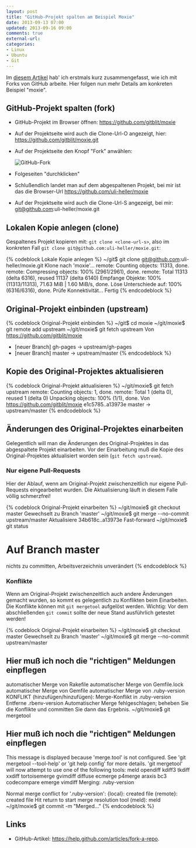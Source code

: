 ```yaml
---
layout: post
title: "GitHub-Projekt spalten am Beispiel Moxie"
date: 2013-09-13 07:00
updated: 2013-09-16 09:00
comments: true
external-url: 
categories: 
- Linux
- Ubuntu
- Git
---
```


Im [diesem Artikel](/blog/2013/07/21/git-fork) hab' ich erstmals kurz zusammengefasst,
wie ich mit Forks von GitHub arbeite. Hier folgen nun mehr Details am konkreten Beispiel
"moxie".

<!-- more -->

## GitHub-Projekt spalten (fork)

* GitHub-Projekt im Browser öffnen: <https://github.com/gitblit/moxie>
* Auf der Projektseite wird auch die Clone-Url-O angezeigt, hier: https://github.com/gitblit/moxie.git
* Auf der Projektseite den Knopf "Fork" anwählen:

  ![GitHub-Fork](/images/git/github-fork.png)

* Folgeseiten "durchklicken"
* Schlußendlich landet man auf dem abgespaltenen Projekt, bei mir ist das die Browser-Url
  <https://github.com/uli-heller/moxie>
* Auf der Projektseite wird auch die Clone-Url-S angezeigt, bei mir: git@github.com:uli-heller/moxie.git

## Lokalen Kopie anlegen (clone)

Gespaltenes Projekt kopieren mit: `git clone <clone-url-s>`, also 
im konkreten Fall `git clone git@github.com:uli-heller/moxie.git`:

{% codeblock Lokale Kopie anlegen %}
~/git$ git clone git@github.com:uli-heller/moxie.git
Klone nach 'moxie'...
remote: Counting objects: 11313, done.
remote: Compressing objects: 100% (2961/2961), done.
remote: Total 11313 (delta 6316), reused 11137 (delta 6140)
Empfange Objekte: 100% (11313/11313), 71.63 MiB | 1.60 MiB/s, done.
Löse Unterschiede auf: 100% (6316/6316), done.
Prüfe Konnektivität... Fertig
{% endcodeblock %}

## Original-Projekt einbinden (upstream)

{% codeblock Original-Projekt einbinden %}
~/git$ cd moxie
~/git/moxie$ git remote add upstream 
~/git/moxie$ git fetch upstream
Von https://github.com/gitblit/moxie
 * [neuer Branch]    gh-pages   -> upstream/gh-pages
 * [neuer Branch]    master     -> upstream/master
{% endcodeblock %}

## Kopie des Original-Projektes aktualisieren

{% codeblock Original-Projekt aktualisieren %}
~/git/moxie$ git fetch upstream 
remote: Counting objects: 1, done.
remote: Total 1 (delta 0), reused 1 (delta 0)
Unpacking objects: 100% (1/1), done.
Von https://github.com/gitblit/moxie
   e1c5785..a13973e  master     -> upstream/master
{% endcodeblock %}

## Änderungen des Original-Projektes einarbeiten

Gelegentlich will man die Änderungen des Original-Projektes
in das abgespaltete Projekt einarbeiten. Vor der Einarbeitung
muß die Kopie des Original-Projektes aktualisiert worden sein
(`git fetch upstream`).

### Nur eigene Pull-Requests

Hier der Ablauf, wenn am Original-Projekt zwischenzeitlich
nur eigene Pull-Requests eingearbeitet wurden. Die Aktualisierung
läuft in diesem Falle völlig schmerzfrei!

{% codeblock Original-Projekt einarbeiten %}
~/git/moxie$ git checkout master
Gewechselt zu Branch 'master'
~/git/moxie$ git merge --no-commit upstream/master
Aktualisiere 34b618c..a13973e
Fast-forward
~/git/moxie$ git status
# Auf Branch master
nichts zu committen, Arbeitsverzeichnis unverändert
{% endcodeblock %}

### Konflikte

Wenn am Original-Projekt zwischenzeitlich auch andere Änderungen
gemacht wurden, so kommt es gelegentlich zu Konflikten beim
Einarbeiten. Die Konflikte können mit `git mergetool` aufgelöst
werden. Wichtig: Vor dem abschließenden `git commit` sollte
der neue Stand ausführlich getestet werden!

{% codeblock Original-Projekt einarbeiten %}
~/git/moxie$ git checkout master
Gewechselt zu Branch 'master'
~/git/moxie$ git merge --no-commit upstream/master
## Hier muß ich noch die "richtigen" Meldungen einpflegen
automatischer Merge von Rakefile
automatischer Merge von Gemfile.lock
automatischer Merge von Gemfile
automatischer Merge von .ruby-version
KONFLIKT (hinzufügen/hinzufügen): Merge-Konflikt in .ruby-version
Entferne .rbenv-version
Automatischer Merge fehlgeschlagen; beheben Sie die Konflikte und committen Sie dann das Ergebnis.
~/git/moxie$ git mergetool
## Hier muß ich noch die "richtigen" Meldungen einpflegen
This message is displayed because 'merge.tool' is not configured.
See 'git mergetool --tool-help' or 'git help config' for more details.
'git mergetool' will now attempt to use one of the following tools:
meld opendiff kdiff3 tkdiff xxdiff tortoisemerge gvimdiff diffuse ecmerge p4merge araxis bc3 codecompare emerge vimdiff
Merging:
.ruby-version

Normal merge conflict for '.ruby-version':
  {local}: created file
  {remote}: created file
Hit return to start merge resolution tool (meld): meld
~/git/moxie$ git commit -m "Merged..."
{% endcodeblock %}

## Links

* GitHub-Artikel: <https://help.github.com/articles/fork-a-repo>.
